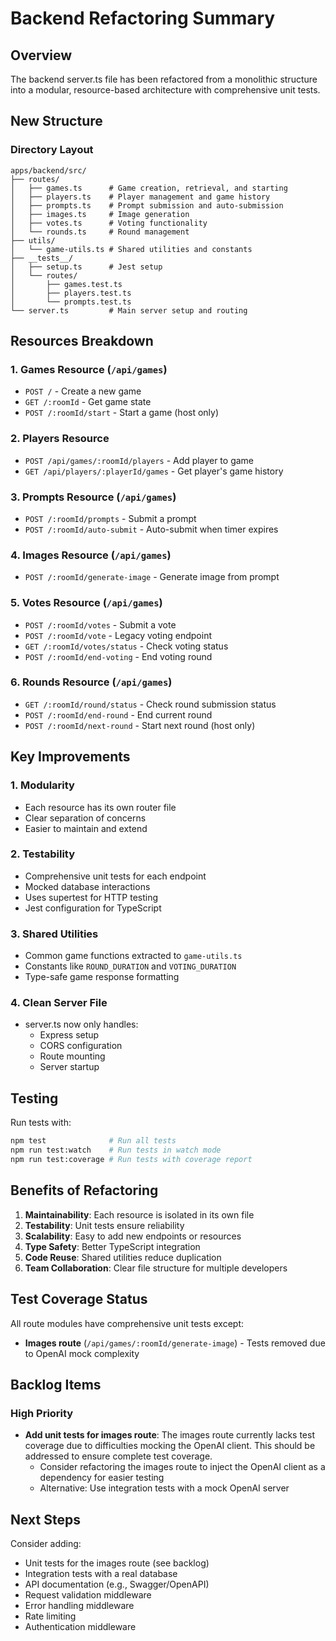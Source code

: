 # Backend Refactoring Summary

## Overview
The backend server.ts file has been refactored from a monolithic structure into a modular, resource-based architecture with comprehensive unit tests.

## New Structure

### Directory Layout
```
apps/backend/src/
├── routes/
│   ├── games.ts      # Game creation, retrieval, and starting
│   ├── players.ts    # Player management and game history
│   ├── prompts.ts    # Prompt submission and auto-submission
│   ├── images.ts     # Image generation
│   ├── votes.ts      # Voting functionality
│   └── rounds.ts     # Round management
├── utils/
│   └── game-utils.ts # Shared utilities and constants
├── __tests__/
│   ├── setup.ts      # Jest setup
│   └── routes/
│       ├── games.test.ts
│       ├── players.test.ts
│       └── prompts.test.ts
└── server.ts         # Main server setup and routing
```

## Resources Breakdown

### 1. Games Resource (`/api/games`)
- `POST /` - Create a new game
- `GET /:roomId` - Get game state
- `POST /:roomId/start` - Start a game (host only)

### 2. Players Resource
- `POST /api/games/:roomId/players` - Add player to game
- `GET /api/players/:playerId/games` - Get player's game history

### 3. Prompts Resource (`/api/games`)
- `POST /:roomId/prompts` - Submit a prompt
- `POST /:roomId/auto-submit` - Auto-submit when timer expires

### 4. Images Resource (`/api/games`)
- `POST /:roomId/generate-image` - Generate image from prompt

### 5. Votes Resource (`/api/games`)
- `POST /:roomId/votes` - Submit a vote
- `POST /:roomId/vote` - Legacy voting endpoint
- `GET /:roomId/votes/status` - Check voting status
- `POST /:roomId/end-voting` - End voting round

### 6. Rounds Resource (`/api/games`)
- `GET /:roomId/round/status` - Check round submission status
- `POST /:roomId/end-round` - End current round
- `POST /:roomId/next-round` - Start next round (host only)

## Key Improvements

### 1. Modularity
- Each resource has its own router file
- Clear separation of concerns
- Easier to maintain and extend

### 2. Testability
- Comprehensive unit tests for each endpoint
- Mocked database interactions
- Uses supertest for HTTP testing
- Jest configuration for TypeScript

### 3. Shared Utilities
- Common game functions extracted to `game-utils.ts`
- Constants like `ROUND_DURATION` and `VOTING_DURATION`
- Type-safe game response formatting

### 4. Clean Server File
- server.ts now only handles:
  - Express setup
  - CORS configuration
  - Route mounting
  - Server startup

## Testing

Run tests with:
```bash
npm test              # Run all tests
npm run test:watch    # Run tests in watch mode
npm run test:coverage # Run tests with coverage report
```

## Benefits of Refactoring

1. **Maintainability**: Each resource is isolated in its own file
2. **Testability**: Unit tests ensure reliability
3. **Scalability**: Easy to add new endpoints or resources
4. **Type Safety**: Better TypeScript integration
5. **Code Reuse**: Shared utilities reduce duplication
6. **Team Collaboration**: Clear file structure for multiple developers

## Test Coverage Status

All route modules have comprehensive unit tests except:
- **Images route** (`/api/games/:roomId/generate-image`) - Tests removed due to OpenAI mock complexity

## Backlog Items

### High Priority
- **Add unit tests for images route**: The images route currently lacks test coverage due to difficulties mocking the OpenAI client. This should be addressed to ensure complete test coverage.
  - Consider refactoring the images route to inject the OpenAI client as a dependency for easier testing
  - Alternative: Use integration tests with a mock OpenAI server

## Next Steps

Consider adding:
- Unit tests for the images route (see backlog)
- Integration tests with a real database
- API documentation (e.g., Swagger/OpenAPI)
- Request validation middleware
- Error handling middleware
- Rate limiting
- Authentication middleware
